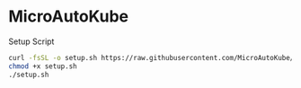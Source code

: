# MicroAutoKube


Setup Script
```sh
curl -fsSL -o setup.sh https://raw.githubusercontent.com/MicroAutoKube/MicroAutoKube/main/scripts/setup.sh
chmod +x setup.sh
./setup.sh
```